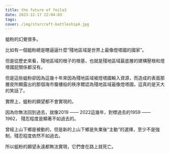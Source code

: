 ```yaml
---
title: the future of feila3
date: 2023-12-17 22:04:03
tags:
cover: /img/starcraft-battleship4.jpg
---
```


蛆粉的幻覺很多。

比如有一個蛆粉總是瞎逼逼什麼“殘地區域是世界上最像燈塔國的國家”。

但是從歷史來看，殘地區域的根子的根基，也就是殘地區域最底層的建構壓根和燈塔國屁關係都沒有。

但是這些蛆粉卻因為這幾十年來因為殘地區域被燈塔國輸入資源，而造成的表面那層皮所顯露出的那個海市蜃樓般的秩序爾認為殘地區域最像燈塔國，這真的是天大的笑話了。

實際上，蛆粉的願望都不會實現的。

因為你無法回到過去，就像2019 —— 2022這幾年，對標過去的1959 —— 1962， 殘忍程度是顯著不如過去的。

曾經上山下鄉是被動的，但是新的上山下鄉是失業後“主動”的選擇，至少不是強制，殘忍程度依然不如過去。

所以蛆粉的願望永遠都無法實現，它們會在路上就死亡。